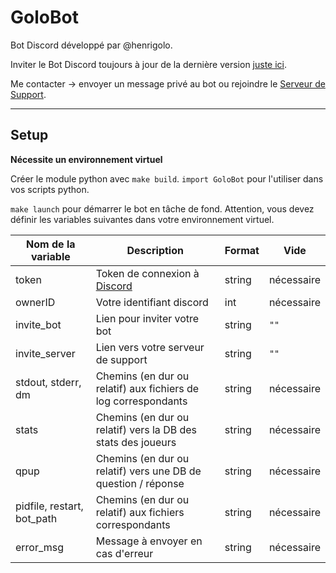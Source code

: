 # GoloBot

Bot Discord développé par @henrigolo.

Inviter le Bot Discord toujours à jour de la dernière version [juste ici](https://discord.com/api/oauth2/authorize?client_id=1045367982060220557&permissions=8&scope=bot%20applications.commands).

Me contacter -> envoyer un message privé au bot ou rejoindre le [Serveur de Support](https://discord.gg/V2spkxSp8N).

---

## Setup

**Nécessite un environnement virtuel**

Créer le module python avec `make build`.
`import GoloBot` pour l'utiliser dans vos scripts python.

`make launch` pour démarrer le bot en tâche de fond.
Attention, vous devez définir les variables suivantes dans votre environnement virtuel.

Nom de la variable | Description | Format | Vide
---|---|---|---
token | Token de connexion à [Discord](https://discord.com/developers/applications) | string | nécessaire
ownerID | Votre identifiant discord | int | nécessaire
invite_bot | Lien pour inviter votre bot | string | `""`
invite_server | Lien vers votre serveur de support | string | `""`
stdout, stderr, dm | Chemins (en dur ou relatif) aux fichiers de log correspondants | string | nécessaire
stats | Chemins (en dur ou relatif) vers la DB des stats des joueurs | string | nécessaire
qpup | Chemins (en dur ou relatif) vers une DB de question / réponse | string | nécessaire
pidfile, restart, bot_path | Chemins (en dur ou relatif) aux fichiers correspondants | string | nécessaire
error_msg | Message à envoyer en cas d'erreur | string | nécessaire
